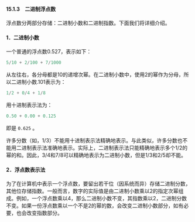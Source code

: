 #### 15.1.3　二进制浮点数

浮点数分两部分存储：二进制小数和二进制指数。下面我们将详细介绍。

#### 1．二进制小数

一个普通的浮点数0.527，表示如下：

```c
5/10 + 2/100 + 7/1000
```

从左往右，各分母都是10的递增次幂。在二进制小数中，使用2的幂作为分母，所以二进制小数.101表示为：

```c
1/2 + 0/4 + 1/8
```

用十进制表示法为：

```c
0.50 + 0.00 + 0.125
```

即是 `0.625` 。

许多分数（如，1/3）不能用十进制表示法精确地表示。与此类似，许多分数也不能用二进制表示法准确地表示。实际上，二进制表示法只能精确地表示多个1/2的幂的和。因此，3/4和7/8可以精确地表示为二进制小数，但是1/3和2/5却不能。

#### 2．浮点数表示法

为了在计算机中表示一个浮点数，要留出若干位（因系统而异）存储二进制分数，其他位存储指数。一般而言，数字的实际值是由二进制小数乘以2的指定次幂组成。例如，一个浮点数乘以4，那么二进制小数不变，其指数乘以2，二进制分数不变。如果一份浮点数乘以一个不是2的幂的数，会改变二进制小数部分，如有必要，也会改变指数部分。


